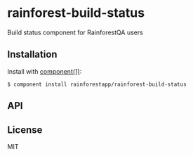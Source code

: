 
# rainforest-build-status

  Build status component for RainforestQA users

## Installation

  Install with [component(1)](http://component.io):

    $ component install rainforestapp/rainforest-build-status

## API



## License

  MIT
